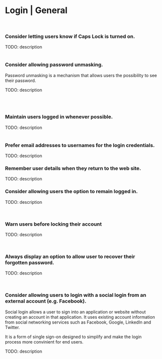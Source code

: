 # Login | General
<br>


### Consider letting users know if Caps Lock is turned on.

TODO: description
<br><br>


### Consider allowing password unmasking.

Password unmasking is a mechanism that allows users the possibility to see their password.

TODO: description

<br><br>


### Maintain users logged in whenever possible.

TODO: description
<br><br>


### Prefer email addresses to usernames for the login credentials.

TODO: description
<br>


### Remember user details when they return to the web site.
TODO: description
<br>


### Consider allowing users the option to remain logged in.

TODO: description

<br>


### Warn users before locking their account

TODO: description

<br>


### Always display an option to allow user to recover their forgotten password.

TODO: description

<br>


### Consider allowing users to login with a social login from an external account (e.g. Facebook).

Social login allows a user to sign into an application or website without creating an account in that application. It uses existing account information from social networking services such as Facebook, Google, LinkedIn and Twitter.

It is a form of single sign-on designed to simplify and make the login process more convinient for end users.


TODO: description

<br>



